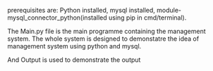 prerequisites are:
Python installed,
mysql installed,
module- mysql_connector_python(installed using pip in cmd/terminal).

The Main.py file is the main programme containing the management system. The whole system is designed to demonstatre the idea of management system using python and mysql.

And Output is used to demonstrate the output
